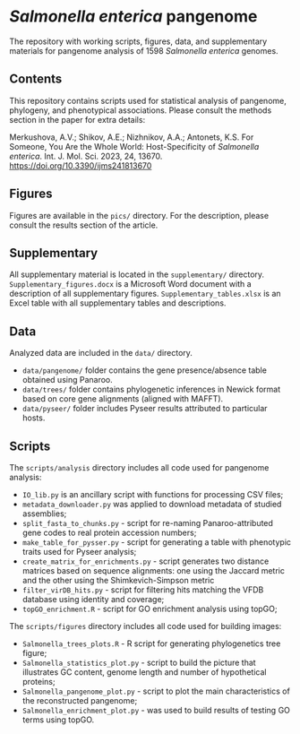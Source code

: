 # <i>Salmonella enterica</i> pangenome
The repository with working scripts, figures, data, and supplementary materials for pangenome analysis of 1598 <i>Salmonella enterica</i> genomes.


## Contents

This repository contains scripts used for statistical analysis of pangenome, phylogeny, and phenotypical associations. Please consult the methods section in the paper for extra details:

Merkushova, A.V.; Shikov, A.E.; Nizhnikov, A.A.; Antonets, K.S. For Someone, You Are the Whole World: Host-Specificity of <i>Salmonella enterica</i>. Int. J. Mol. Sci. 2023, 24, 13670. https://doi.org/10.3390/ijms241813670

## Figures
Figures are available in the `pics/` directory. For the description, please consult the results section of the article.

## Supplementary
All supplementary material is located in the `supplementary/` directory.
`Supplementary_figures.docx` is a Microsoft Word document with a description of all supplementary figures.
`Supplementary_tables.xlsx` is an Excel table with all supplementary tables and descriptions.

## Data
Analyzed data are included in the `data/` directory.

* `data/pangenome/` folder contains the gene presence/absence table obtained using Panaroo.
* `data/trees/` folder contains phylogenetic inferences in Newick format based on core gene alignments (aligned with MAFFT).
* `data/pyseer/` folder includes Pyseer results attributed to particular hosts.

## Scripts
The `scripts/analysis` directory includes all code used for pangenome analysis:
* `IO_lib.py` is an ancillary script with functions for processing CSV files;
* `metadata_downloader.py` was applied to download metadata of studied assemblies;
* `split_fasta_to_chunks.py` - script for re-naming Panaroo-attributed gene codes to real protein accession numbers;
* `make_table_for_pysser.py` - script for generating a table with phenotypic traits used for Pyseer analysis;
* `create_matrix_for_enrichments.py` - script generates two distance matrices based on sequence alignments: one using the Jaccard metric and the other using the Shimkevich-Simpson metric
* `filter_virDB_hits.py` - script for filtering hits matching the VFDB database using identity and coverage;
* `topGO_enrichment.R` - script for GO enrichment analysis using topGO;

The `scripts/figures` directory includes all code used for building images:
* `Salmonella_trees_plots.R` - R script for generating phylogenetics tree figure;
* `Salmonella_statistics_plot.py` - script to build the picture that illustrates GC content, genome length and number of hypothetical proteins;
* `Salmonella_pangenome_plot.py` - script to plot the main characteristics of the reconstructed pangenome;
* `Salmonella_enrichment_plot.py` - was used to build results of testing GO terms using topGO.
